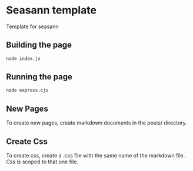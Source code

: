 # Seasann template

Template for seasann

## Building the page

```bash
node index.js
```

## Running the page

```bash
node express.cjs
```

## New Pages

To create new pages, create markdown documents in the posts/ directory.

## Create Css

To create css, create a .css file with the same name of the markdown file. Css is scoped to that one file.